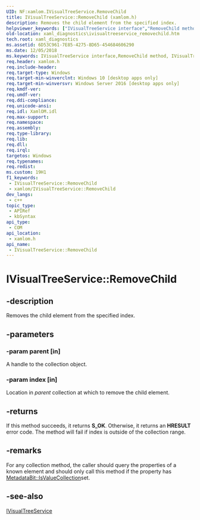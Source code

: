 ```yaml
---
UID: NF:xamlom.IVisualTreeService.RemoveChild
title: IVisualTreeService::RemoveChild (xamlom.h)
description: Removes the child element from the specified index.
helpviewer_keywords: ["IVisualTreeService interface","RemoveChild method","IVisualTreeService.RemoveChild","IVisualTreeService::RemoveChild","RemoveChild","RemoveChild method","RemoveChild method","IVisualTreeService interface","xaml_diagnostics.ivisualtreeservice_removechild","xamlom/IVisualTreeService::RemoveChild"]
old-location: xaml_diagnostics\ivisualtreeservice_removechild.htm
tech.root: xaml_diagnostics
ms.assetid: 6D53C961-7E85-4275-8D65-454684606290
ms.date: 12/05/2018
ms.keywords: IVisualTreeService interface,RemoveChild method, IVisualTreeService.RemoveChild, IVisualTreeService::RemoveChild, RemoveChild, RemoveChild method, RemoveChild method,IVisualTreeService interface, xaml_diagnostics.ivisualtreeservice_removechild, xamlom/IVisualTreeService::RemoveChild
req.header: xamlom.h
req.include-header: 
req.target-type: Windows
req.target-min-winverclnt: Windows 10 [desktop apps only]
req.target-min-winversvr: Windows Server 2016 [desktop apps only]
req.kmdf-ver: 
req.umdf-ver: 
req.ddi-compliance: 
req.unicode-ansi: 
req.idl: XamlOM.idl
req.max-support: 
req.namespace: 
req.assembly: 
req.type-library: 
req.lib: 
req.dll: 
req.irql: 
targetos: Windows
req.typenames: 
req.redist: 
ms.custom: 19H1
f1_keywords:
 - IVisualTreeService::RemoveChild
 - xamlom/IVisualTreeService::RemoveChild
dev_langs:
 - c++
topic_type:
 - APIRef
 - kbSyntax
api_type:
 - COM
api_location:
 - xamlom.h
api_name:
 - IVisualTreeService::RemoveChild
---
```


# IVisualTreeService::RemoveChild


## -description

Removes the child element from the specified index.

## -parameters

### -param parent [in]

A handle to the collection object.

### -param index [in]

Location in <i>parent</i> collection at which to remove the child element.

## -returns

If this method succeeds, it returns <b>S_OK</b>. Otherwise, it returns an <b>HRESULT</b> error code. The method will fail if index is outside
    of the collection range.

## -remarks

For any collection method, the caller should query the properties of a known element
    and should only call this method if the property has <a href="/previous-versions/windows/desktop/api/xamlom/ne-xamlom-metadatabit">MetadataBit::IsValueCollection</a>set.

## -see-also

<a href="/previous-versions/windows/desktop/api/xamlom/nn-xamlom-ivisualtreeservice">IVisualTreeService</a>

